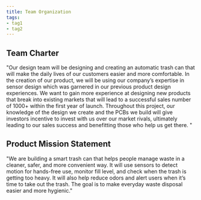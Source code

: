 ```yaml
---
title: Team Organization
tags:
- tag1
- tag2
---
```


## Team Charter

"Our design team will be designing and creating an automatic trash can that will make the daily lives of our customers easier and more comfortable. In the creation of our product, we will be using our company’s expertise in sensor design which was garnered in our previous product design experiences. We want to gain more experience at designing new products that break into existing markets that will lead to a successful sales number of 1000+ within the first year of launch. Throughout this project, our knowledge of the design we create and the PCBs we build will give investors incentive to invest with us over our market rivals, ultimately leading to our sales success and benefitting those who help us get there.
"

## Product Mission Statement

"We are building a smart trash can that helps people manage waste in a cleaner, safer, and more convenient way. It will use sensors to detect motion for hands-free use, monitor fill level, and check when the trash is getting too heavy. It will also help reduce odors and alert users when it’s time to take out the trash. The goal is to make everyday waste disposal easier and more hygienic."
